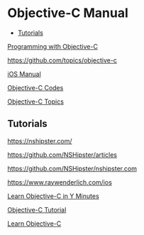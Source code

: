 <!-- omit in toc -->
# Objective-C Manual

- [Tutorials](#tutorials)

[Programming with Objective-C](https://developer.apple.com/library/archive/documentation/Cocoa/Conceptual/ProgrammingWithObjectiveC/Introduction/Introduction.html)

<https://github.com/topics/objective-c>

[iOS Manual](/manuals/ios/ios-manual.md)

[Objective-C Codes](/codes/objc-codes/README.md)

[Objective-C Topics](/topics/objc/README.md)

<!-- #objc-tutorial -->
## Tutorials

<https://nshipster.com/>

<https://github.com/NSHipster/articles>

<https://github.com/NSHipster/nshipster.com>

<https://www.raywenderlich.com/ios>

[Learn Objective-C in Y Minutes](https://learnxinyminutes.com/docs/objective-c/)

[Objective-C Tutorial](https://www.tutorialspoint.com/objective_c/)

[Learn Objective-C](http://cocoadevcentral.com/d/learn_objectivec/)
